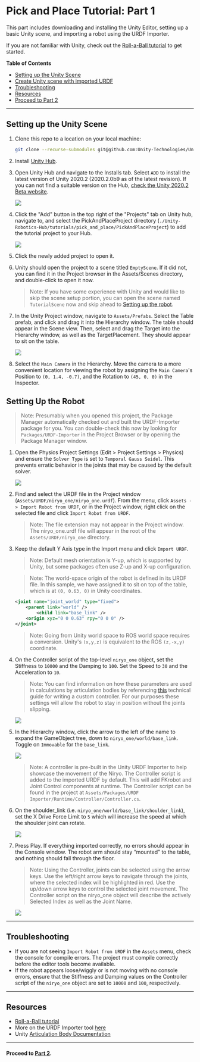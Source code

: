 # Pick and Place Tutorial: Part 1

This part includes downloading and installing the Unity Editor, setting up a basic Unity scene, and importing a robot using the URDF Importer.

If you are not familiar with Unity, check out the [Roll-a-Ball tutorial](https://learn.unity.com/project/roll-a-ball) to get started.

**Table of Contents**
  - [Setting up the Unity Scene](#setting-up-the-unity-scene)
  - [Create Unity scene with imported URDF](#setting-up-the-robot)
  - [Troubleshooting](#troubleshooting)
  - [Resources](#resources)
  - [Proceed to Part 2](#proceed-to-part-2)

---

## Setting up the Unity Scene
1. Clone this repo to a location on your local machine:
    ```bash
    git clone --recurse-submodules git@github.com:Unity-Technologies/Unity-Robotics-Hub.git
    ```

1. Install [Unity Hub](https://unity3d.com/get-unity/download).
  
1. Open Unity Hub and navigate to the Installs tab. Select `ADD` to install the latest version of Unity 2020.2 (2020.2.0b9 as of the latest revision). If you can not find a suitable version on the Hub, [check the Unity 2020.2 Beta website](https://unity3d.com/beta/2020.2b).
   
    ![](img/1_hub.png)


1. Click the "Add" button in the top right of the "Projects" tab on Unity hub, navigate to, and select the PickAndPlaceProject directory (`./Unity-Robotics-Hub/tutorials/pick_and_place/PickAndPlaceProject`) to add the tutorial project to your Hub.

   ![](img/hub_addproject.png)

1. Click the newly added project to open it.

1. Unity should open the project to a scene titled `EmptyScene`.  If it did not, you can find it in the Project browser in the Assets/Scenes directory, and double-click to open it now.
    > Note: If you have some experience with Unity and would like to skip the scene setup portion, you can open the scene named `TutorialScene` now and skip ahead to [Setting up the robot](#setting-up-the-robot).

1. In the Unity Project window, navigate to `Assets/Prefabs`. Select the Table prefab, and click and drag it into the Hierarchy window. The table should appear in the Scene view. Then, select and drag the Target into the Hierarchy window, as well as the TargetPlacement. They should appear to sit on the table.

    ![](img/1_cube.png) 

1. Select the `Main Camera` in the Hierarchy. Move the camera to a more convenient location for viewing the robot by assigning the `Main Camera`'s Position to `(0, 1.4, -0.7)`, and the Rotation to `(45, 0, 0)` in the Inspector.

## Setting Up the Robot 

> Note: Presumably when you opened this project, the Package Manager automatically checked out and built the URDF-Importer package for you. You can double-check this now by looking for `Packages/URDF-Importer` in the Project Browser or by opening the Package Manager window.

1. Open the Physics Project Settings (Edit > Project Settings > Physics) and ensure the `Solver Type` is set to `Temporal Gauss Seidel`. This prevents erratic behavior in the joints that may be caused by the default solver.

    ![](img/1_physics.png)

1. Find and select the URDF file in the Project window (`Assets/URDF/niryo_one/niryo_one.urdf`). From the menu, click `Assets -> Import Robot from URDF`, or in the Project window, right click on the selected file and click `Import Robot from URDF`.
    > Note: The file extension may not appear in the Project window. The niryo_one.urdf file will appear in the root of the `Assets/URDF/niryo_one` directory.
  
1. Keep the default Y Axis type in the Import menu and click `Import URDF`.
  
    > Note: Default mesh orientation is Y-up, which is supported by Unity, but some packages often use Z-up and X-up configuration.

    > Note: The world-space origin of the robot is defined in its URDF file. In this sample, we have assigned it to sit on top of the table, which is at `(0, 0.63, 0)` in Unity coordinates.

    ```xml
    <joint name="joint_world" type="fixed">
        <parent link="world" />
            <child link="base_link" />
        <origin xyz="0 0 0.63" rpy="0 0 0" />
    </joint>
    ```

    > Note: Going from Unity world space to ROS world space requires a conversion. Unity's `(x,y,z)` is equivalent to the ROS `(z,-x,y)` coordinate.

1. On the Controller script of the top-level `niryo_one` object, set the Stiffness to `10000` and the Damping to `100`. Set the Speed to `30` and the Acceleration to `10`.
    > Note: You can find information on how these parameters are used in calculations by articulation bodies by referencing [this](https://github.com/Unity-Technologies/Unity-Robotics-Hub/blob/master/tutorials/urdf_importer/urdf_appendix.md#guide-to-write-your-own-controller) technical guide for writing a custom controller. For our purposes these settings will allow the robot to stay in position without the joints slipping.
  
    ![](img/1_controller.png)
  
1. In the Hierarchy window, click the arrow to the left of the name to expand the GameObject tree, down to `niryo_one/world/base_link`. Toggle on `Immovable` for the `base_link`.

    ![](img/1_base.png)

    > Note: A controller is pre-built in the Unity URDF Importer to help showcase the movement of the Niryo. The Controller script is added to the imported URDF by default. This will add FKrobot and Joint Control components at runtime. The Controller script can be found in the project at `Assets/Packages/URDF Importer/Runtime/Controller/Controller.cs`.

1. On the shoulder_link (i.e. `niryo_one/world/base_link/shoulder_link`), set the X Drive Force Limit to `5` which will increase the speed at which the shoulder joint can rotate.

    ![](img/1_force.png)

1. Press Play. If everything imported correctly, no errors should appear in the Console window. The robot arm should stay “mounted” to the table, and nothing should fall through the floor.
  
    > Note: Using the Controller, joints can be selected using the arrow keys. Use the left/right arrow keys to navigate through the joints, where the selected index will be highlighted in red. Use the up/down arrow keys to control the selected joint movement. The Controller script on the niryo_one object will describe the actively Selected Index as well as the Joint Name.

   ![](img/1_end.gif)

---

## Troubleshooting
- If you are not seeing `Import Robot from URDF` in the `Assets` menu, check the console for compile errors. The project must compile correctly before the editor tools become available. 
- If the robot appears loose/wiggly or is not moving with no console errors, ensure that the Stiffness and Damping values on the Controller script of the `niryo_one` object are set to `10000` and `100`, respectively.

---

## Resources

- [Roll-a-Ball tutorial](https://learn.unity.com/project/roll-a-ball)
- More on the URDF Importer tool [here](https://github.com/Unity-Technologies/URDF-Importer)
- Unity [Articulation Body Documentation](https://docs.unity3d.com/2020.1/Documentation/ScriptReference/ArticulationBody.html)

---


#### Proceed to [Part 2](2_ros_tcp.md).
